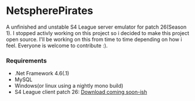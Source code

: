 # NetspherePirates
A unfinished and unstable S4 League server emulator for patch 26(Season 1). I stopped activly working on this project so i decided to make this project open source. I'll be working on this from time to time depending on how i feel. Everyone is welcome to contribute :).

### Requirements
* .Net Framework 4.6(.1)
* MySQL
* Windows(or linux using a nightly mono build)
* S4 League client patch 26: [Download coming soon-ish](https://github.com/wtfblub/NetspherePirates)
